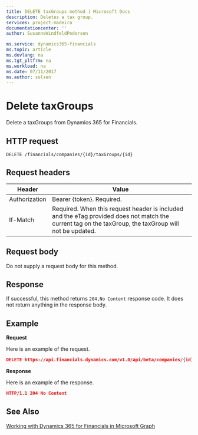 ```yaml
---
title: DELETE taxGroups method | Microsoft Docs
description: Deletes a tax group.
services: project-madeira
documentationcenter: ''
author: SusanneWindfeldPedersen

ms.service: dynamics365-financials
ms.topic: article
ms.devlang: na
ms.tgt_pltfrm: na
ms.workload: na
ms.date: 07/11/2017
ms.author: solsen
---
```


# Delete taxGroups
Delete a taxGroups from Dynamics 365 for Financials.

## HTTP request
```
DELETE /financials/companies/{id}/taxGroups/{id}
```

## Request headers
|Header|Value|
|------|-----|
|Authorization  |Bearer {token}. Required. |
|If-Match       |Required. When this request header is included and the eTag provided does not match the current tag on the taxGroup, the taxGroup will not be updated. |

## Request body
Do not supply a request body for this method.

## Response
If successful, this method returns ```204,No Content``` response code. It does not return anything in the response body.

## Example

**Request**

Here is an example of the request.

```json
DELETE https://api.financials.dynamics.com/v1.0/api/beta/companies/{id}/taxGroups/{id}
```

**Response** 

Here is an example of the response. 

```json
HTTP/1.1 204 No Content
```

## See Also
[Working with Dynamics 365 for Financials in Microsoft Graph](../api/dynamics_graph_reference.md)  
